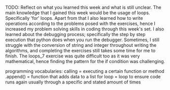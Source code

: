 TODO: Reflect on what you learned this week and what is still unclear.
The main knowledge that I gained this week would be the usage of loops. Specifically 'for' loops. Apart from that I also learned how to write operations according to the problems posed with the exercises, hence I increased my problem solving skills in coding through this week's set. I also learned about the debugging process; specifically the step by step execution that python does when you run the debugger. Sometimes, I still struggle with the conversion of string and integer throughout writing the algorithms, and completing the exercises still takes some time for me to finish. The loops_7 exercise was quite difficult too as it was very mathematical, hence finding the pattern for the if condition was challenging.

programming vocabularies:
calling = executing a certain function or method
.append() = function that adds data to a list
for loop = loop to ensure code runs again usually through a specific and stated amount of times
